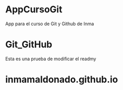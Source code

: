 # AppCursoGit
App para el curso de Git y Github de Inma
# Git_GitHub
Esta es una prueba de modificar el readmy
# inmamaldonado.github.io
